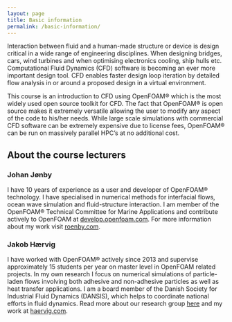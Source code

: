 ```yaml
---
layout: page
title: Basic information
permalink: /basic-information/
---
```


Interaction between fluid and a human-made structure or device is design critical in a wide range of engineering disciplines. When designing bridges, cars, wind turbines and when optimising electronics cooling, ship hulls etc. Computational Fluid Dynamics (CFD) software is becoming an ever more important design tool. CFD enables faster design loop iteration by detailed flow analysis in or around a proposed design in a virtual environment.

This course is an introduction to CFD using OpenFOAM® which is the most widely used open source toolkit for CFD. The fact that OpenFOAM® is open source makes it extremely versatile allowing the user to modify any aspect of the code to his/her needs. While large scale simulations with commercial CFD software can be extremely expensive due to license fees, OpenFOAM® can be run on massively parallel HPC’s at no additional cost.

## About the course lecturers

### Johan Jønby

I have 10 years of experience as a user and developer of OpenFOAM® technology. I have specialised in numerical methods for interfacial flows, ocean wave simulation and fluid-structure interaction. I am member of the OpenFOAM® Technical Committee for Marine Applications and contribute actively to OpenFOAM at [develop.openfoam.com](https://develop.openfoam.com). For more information about my work visit [roenby.com](https://www.roenby.dk).

### Jakob Hærvig
I have worked with OpenFOAM® actively since 2013 and supervise approximately 15 students per year on master level in OpenFOAM related projects. In my own research I focus on numerical simulations of particle-laden flows involving both adhesive and non-adhesive particles as well as heat transfer applications. I am a board member of the Danish Society for Industrial Fluid Dynamics (DANSIS), which helps to coordinate national efforts in fluid dynamics. Read more about our research group [here](https://www.energy.aau.dk/research-groups/heat/) and my work at [haervig.com](https://www.haervig.com).